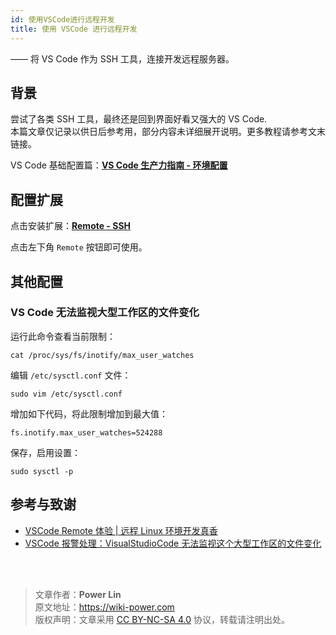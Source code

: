 ```yaml
---
id: 使用VSCode进行远程开发
title: 使用 VSCode 进行远程开发
---
```


—— 将 VS Code 作为 SSH 工具，连接开发远程服务器。

## 背景

尝试了各类 SSH 工具，最终还是回到界面好看又强大的 VS Code.  
本篇文章仅记录以供日后参考用，部分内容未详细展开说明。更多教程请参考文末链接。

VS Code 基础配置篇：[**VS Code 生产力指南 - 环境配置**](https://wiki-power.com/VSCode生产力指南-环境配置)

## 配置扩展

点击安装扩展：[**Remote - SSH**](https://marketplace.visualstudio.com/items?itemName=ms-vscode-remote.remote-ssh)

点击左下角 `Remote` 按钮即可使用。

## 其他配置

### VS Code 无法监视大型工作区的文件变化

运行此命令查看当前限制：

```shell
cat /proc/sys/fs/inotify/max_user_watches
```

编辑 `/etc/sysctl.conf` 文件：

```shell
sudo vim /etc/sysctl.conf
```

增加如下代码，将此限制增加到最大值：

```shell
fs.inotify.max_user_watches=524288
```

保存，启用设置：

```shell
sudo sysctl -p
```

## 参考与致谢

- [VSCode Remote 体验 | 远程 Linux 环境开发真香](https://zhuanlan.zhihu.com/p/64849549)
- [VSCode 报警处理：VisualStudioCode 无法监视这个大型工作区的文件变化](http://www.deadnine.com/somehow/2019/0208/1481.html)

<br />

<br />

> 文章作者：**Power Lin**  
> 原文地址：<https://wiki-power.com>  
> 版权声明：文章采用 [CC BY-NC-SA 4.0](https://creativecommons.org/licenses/by/4.0/deed.zh) 协议，转载请注明出处。
